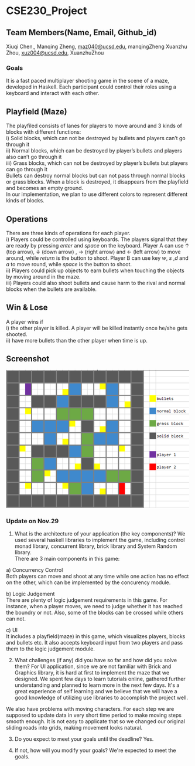 # CSE230_Project

## Team Members(Name, Email, Github_id)
Xiuqi Chen,,
Manqing Zheng, maz040@ucsd.edu, manqingZheng
Xuanzhu Zhou, xuz004@ucsd.edu, XuanzhuZhou

### Goals
It is a fast paced multiplayer shooting game in the scene of a maze, developed in Haskell. Each participant could control their roles using a keyboard and interact with each other.

## Playfield (Maze)
The playfiled consists of lanes for players to move around and 3 kinds of blocks with different functions:   
i) Solid blocks, which can not be destroyed by bullets and players can’t go through it   
ii) Normal blocks, which can be destroyed by player’s bullets and players also can’t go through it   
iii) Grass blocks, which can not be destroyed  by player’s bullets but players can go through it    
Bullets can destroy normal blocks but can not pass through normal blocks or grass blocks. When a block is destroyed, it disappears from the playfield and becomes an empty ground.    
In our implementation, we plan to use different colors to represent different kinds of blocks.     

## Operations
There are three kinds of operations for each player.    
i) Players could be controlled using keyboards. The players signal that they are ready by pressing *enter* and *space* on the keyboard. Player A can use ↑ (top arrow),  ↓ (down arrow) ,  → (right arrow) and ← (left arrow) to move around, while *return* is the button to shoot. Player B can use key *w*, *s* ,*d*  and *a* to move round, while *space* is the button to shoot.     
ii) Players could pick up objects to earn bullets when touching the objects by moving around in the maze.     
iii) Players could also shoot bullets and cause harm to the rival and normal blocks when the bullets are available.     

## Win & Lose
A player wins if    
i) the other player is killed. A player will be killed instantly once he/she gets shooted.   
ii) have more bullets than the other player when time is up.   

## Screenshot
<img src="/screenshot/sample.png" width="500"> 

### Update on Nov.29

1. What is the architecture of your application (the key components)?
We used several haskell libraries to implement the game, including control monad library, concurrent library, brick library and System Random library.  
There are 3 main components in this game:  

a) Concurrency Control  
Both players can move and shoot at any time while one action has no effect on the other, which can be implemented by the concurency module.  

b) Logic Judgement  
There are plenty of logic judgement requirements in this game. For instance, when a player moves, we need to judge whether it has reached the boundry or not. Also, some of the blocks can be crossed while others can not.  

c) UI  
It includes a playfield(maze) in this game, which visualizes players, blocks and bullets etc. It also accepts keyboard input from two players and pass them to the logic judgement module.  

2. What challenges (if any) did you have so far and how did you solve them?
For UI application, since we are not familiar with Brick and Graphics library, it is hard at first to implement the maze that we designed. We spent few days to learn tutorials online, gathered further understanding and planned to learn more in the next few days. It's a great experience of self learning and we believe that we will have a good knowledge of utilizing use libraries to accomplish the project well.

We also have problems with moving characters. For each step we are supposed to update data in very short time period to make moving steps smooth enough. It is not easy to applicate that so we changed our original sliding roads into grids, making movement looks natural.

3. Do you expect to meet your goals until the deadline?
Yes.

4. If not, how will you modify your goals?
We're expected to meet the goals.
